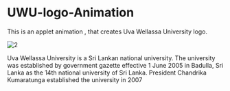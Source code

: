 # UWU-logo-Animation
This is an applet animation , that creates Uva Wellassa University logo.

![2](https://user-images.githubusercontent.com/13791181/46571701-636afa00-c997-11e8-978f-4d86080df8ac.PNG)

Uva Wellassa University is a Sri Lankan national university. The university was established by government gazette effective 1 June 2005 in Badulla, Sri Lanka as the 14th national university of Sri Lanka. President Chandrika Kumaratunga established the university in 2007
